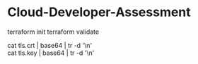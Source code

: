 # Cloud-Developer-Assessment

terraform init
terraform validate

cat tls.crt | base64 | tr -d '\n'  
cat tls.key | base64 | tr -d '\n'